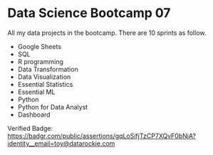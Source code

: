 # Data Science Bootcamp 07

All my data projects in the bootcamp. There are 10 sprints as follow.

- Google Sheets
- SQL
- R programming
- Data Transformation
- Data Visualization
- Essential Statistics
- Essential ML
- Python
- Python for Data Analyst
- Dashboard

Verified Badge: https://badgr.com/public/assertions/gqLoSifjTzCP7XQvF0bNjA?identity__email=toy@datarockie.com
